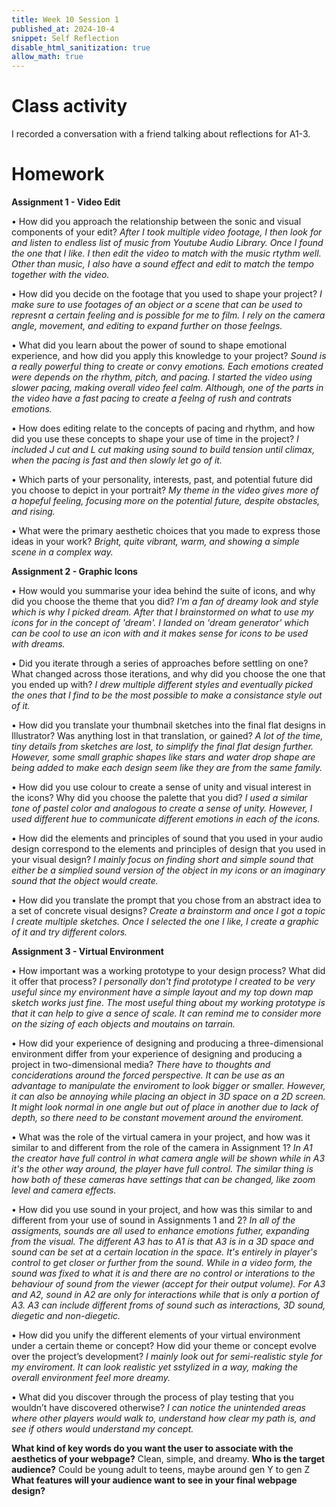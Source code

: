 ```yaml
---
title: Week 10 Session 1
published_at: 2024-10-4
snippet: Self Reflection
disable_html_sanitization: true
allow_math: true
---
```


# Class activity
I recorded a conversation with a friend talking about reflections for A1-3.

# Homework
**Assignment 1 - Video Edit**

 • How did you approach the relationship between the sonic and visual components of 
your edit?
*After I took multiple video footage, I then look for and listen to endless list of music from Youtube Audio Library. Once I found the one that I like. I then edit the video to match with the music rtythm well. Other than music, I also have a sound effect and edit to match the tempo together with the video.*

 • How did you decide on the footage that you used to shape your project?
 *I make sure to use footages of an object or a scene that can be used to represnt a certain feeling and is possible for me to film. I rely on the camera angle, movement, and editing to expand further on those feelngs.*

 • What did you learn about the power of sound to shape emotional experience, and how 
did you apply this knowledge to your project?
*Sound is a really powerful thing to create or convy emotions. Each emotions created were depends on the rhythm, pitch, and pacing. I started the video using slower pacing, making overall video feel calm. Although, one of the parts in the video have a fast pacing to create a feelng of rush and contrats emotions.*

 • How does editing relate to the concepts of pacing and rhythm, and how did you use 
these concepts to shape your use of time in the project? 
*I included J cut and L cut making using sound to build tension until climax, when the pacing is fast and then slowly let go of it.*

 • Which parts of your personality, interests, past, and potential future did you choose to 
depict in your portrait? 
*My theme in the video gives more of a hopeful feeling, focusing more on the potential future, despite obstacles, and rising.*

• What were the primary aesthetic choices that you made to express those ideas in your 
work?
*Bright, quite vibrant, warm, and showing a simple scene in a complex way.*


**Assignment 2 - Graphic Icons**

 • How would you summarise your idea behind the suite of icons, and why did you choose 
the theme that you did? 
*I'm a fan of dreamy look and style which is why I picked dream. After that I brainstormed on what to use my icons for in the concept of 'dream'. I landed on 'dream generator' which can be cool to use an icon with and it makes sense for icons to be used with dreams.*

• Did you iterate through a series of approaches before settling on one? What changed 
across those iterations, and why did you choose the one that you ended up with?
*I drew multiple different styles and eventually picked the ones that I find to be the most possible to make a consistance style out of it.*

 • How did you translate your thumbnail sketches into the final flat designs in Illustrator? 
Was anything lost in that translation, or gained?
*A lot of the time, tiny details from sketches are lost, to simplify the final flat design further. However, some small graphic shapes like stars and water drop shape are being added to make each design seem like they are from the same family.*

 • How did you use colour to create a sense of unity and visual interest in the icons? Why 
did you choose the palette that you did?
*I used a similar tone of pastel color and analogous to create a sense of unity. However, I used different hue to communicate different emotions in each of the icons.*

 • How did the elements and principles of sound that you used in your audio design 
correspond to the elements and principles of design that you used in your visual design?
*I mainly focus on finding short and simple sound that either be a simplied sound version of the object in my icons or an imaginary sound that the object would create.*

 • How did you translate the prompt that you chose from an abstract idea to a set of 
concrete visual designs?
*Create a brainstorm and once I got a topic I create multiple sketches. Once I selected the one I like, I create a graphic of it and try different colors.*


**Assignment 3 - Virtual Environment**

 • How important was a working prototype to your design process? What did it offer that 
process? 
*I personally don't find prototype I created to be very useful since my environment have a simple layout and my top down map sketch works just fine. The most useful thing about my working prototype is that it can help to give a sence of scale. It can remind me to consider more on the sizing of each objects and moutains on tarrain.*

• How did your experience of designing and producing a three-dimensional environment 
differ from your experience of designing and producing a project in two-dimensional 
media?
*There have to thoughts and conciderations around the forced perspective. It can be use as an advantage to manipulate the enviroment to look bigger or smaller. However, it can also be annoying while placing an object in 3D space on a 2D screen. It might look normal in one angle but out of place in another due to lack of depth, so there need to be constant movement around the enviroment.*

 • What was the role of the virtual camera in your project, and how was it similar to and 
different from the role of the camera in Assignment 1?
*In A1 the creator have full control in what camera angle will be shown while in A3 it's the other way around, the player have full control. The similar thing is how both of these cameras have settings that can be changed, like zoom level and camera effects.*

 • How did you use sound in your project, and how was this similar to and different from your 
use of sound in Assignments 1 and 2?
*In all of the assigments, sounds are all used to enhance emotions futher, expanding from the visual. The different A3 has to A1 is that A3 is in a 3D space and sound can be set at a certain location in the space. It's entirely in player's control to get closer or further from the sound. While in a video form, the sound was fixed to what it is and there are no control or interations to the behaviour of sound from the viewer (accept for their output volume). For A3 and A2, sound in A2 are only for interactions while that is only a portion of A3. A3 can include different froms of sound such as interactions, 3D sound, diegetic and non-diegetic.*

 • How did you unify the different elements of your virtual environment under a certain theme 
or concept? How did your theme or concept evolve over the project’s development?
*I mainly look out for semi-realistic style for my enviroment. It can look realistic yet sstylized in a way, making the overall environment feel more dreamy.*

 • What did you discover through the process of play testing that you wouldn’t have 
discovered otherwise?
*I can notice the unintended areas where other players would walk to, understand how clear my path is, and see if others would understand my concept.*


**What kind of key words do you want the user to associate with the aesthetics of your webpage?**
Clean, simple, and dreamy.
**Who is the target audience?**
Could be young adult to teens, maybe around gen Y to gen Z
**What features will your audience want to see in your final webpage design?**